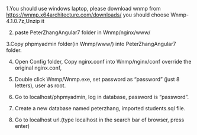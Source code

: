 1.You should use windows laptop, please download wnmp from https://wnmp.x64architecture.com/downloads/
you should choose Wnmp-4.1.0.7z,Unzip it 

2. paste PeterZhangAngular7 folder in Wnmp/nginx/www/

3.Copy phpmyadmin folder(in Wnmp/www/) into PeterZhangAngular7 folder.

4. Open Config folder, Copy nginx.conf into Wnmp/nginx/conf 
 override the original nginx.conf, 
 
5. Double click Wnmp/Wnmp.exe, set password as “password” (just 8 letters), user as root.

6. Go to localhost/phpmyadmin, log in database, password is “password”.

7. Create a new database named peterzhang, imported students.sql file.

8. Go to localhost url.(type localhost in the search bar of browser, press enter)
